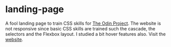 # landing-page
A fool landing page to train CSS skills for [The Odin Project](https://www.theodinproject.com). The website is not responsive since basic CSS skills are trained such the cascade, the selectors and the Flexbox layout. I studied a bit hover features also.
Visit the [website](https://alnah.github.io/landing-page/).
